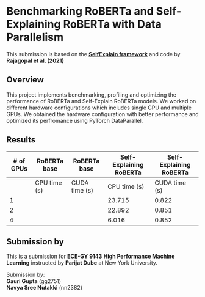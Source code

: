 # Benchmarking RoBERTa and Self-Explaining RoBERTa with Data Parallelism 

This submission is based on the **[SelfExplain framework](https://arxiv.org/abs/2103.12279)** and code by **Rajagopal et al. (2021)** 
<br>
## Overview

This project implements benchmarking, profiling and optimizing the performance of RoBERTa and Self-Explain RoBERTa models. We worked on different hardware configurations which includes single GPU and multiple GPUs. We obtained the hardware configuration with better performance and optimized its perfromance using PyTorch DataParallel. 











## Results

| # of GPUs | RoBERTa base | RoBERTa base | Self-Explaining RoBERTa | Self-Explaining RoBERTa |
|-----------|--------------|--------|-------------------------|--------|
|           | CPU time (s) | CUDA time (s) | CPU time (s)           | CUDA time (s) |
| 1         |              |        | 23.715                  | 0.822  |
| 2         |              |        | 22.892                  | 0.851  |
| 4         |              |        | 6.016                   | 0.852  |


## Submission by

This is a submission for **ECE-GY 9143** **High Performance Machine Learning** instructed by **Parijat Dube** at New York University. 

Submission by: <br>**Gauri Gupta** (gg2751) <br>**Navya Sree Nutakki** (nn2382)
